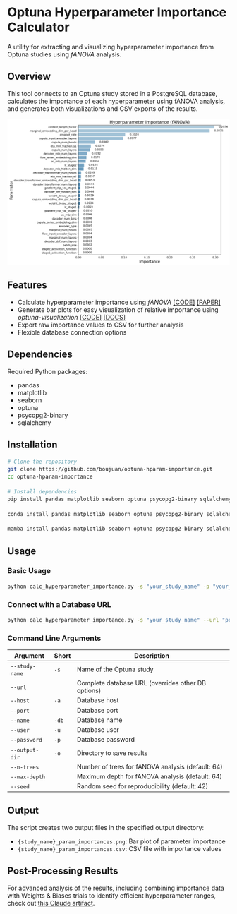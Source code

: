 # Optuna Hyperparameter Importance Calculator

A utility for extracting and visualizing hyperparameter importance from Optuna studies using *fANOVA* analysis.

## Overview

This tool connects to an Optuna study stored in a PostgreSQL database, calculates the importance of each hyperparameter using fANOVA analysis, and generates both visualizations and CSV exports of the results.

![Hyperparameter Importance Example](example.png)

## Features

- Calculate hyperparameter importance using *fANOVA* [[CODE]](https://github.com/automl/fanova) [[PAPER]](https://proceedings.mlr.press/v32/hutter14.html)
- Generate bar plots for easy visualization of relative importance using *optuna-visualization* [[CODE]](https://github.com/optuna/optuna/blob/master/optuna/visualization/_param_importances.py) [[DOCS]](https://optuna.readthedocs.io/en/stable/reference/visualization/generated/optuna.visualization.plot_param_importances.html)
- Export raw importance values to CSV for further analysis
- Flexible database connection options

## Dependencies

Required Python packages:
- pandas
- matplotlib
- seaborn
- optuna
- psycopg2-binary
- sqlalchemy

## Installation

```bash
# Clone the repository
git clone https://github.com/boujuan/optuna-hparam-importance.git
cd optuna-hparam-importance

# Install dependencies
pip install pandas matplotlib seaborn optuna psycopg2-binary sqlalchemy -y

conda install pandas matplotlib seaborn optuna psycopg2-binary sqlalchemy -y

mamba install pandas matplotlib seaborn optuna psycopg2-binary sqlalchemy -y
```

## Usage

### Basic Usage

```bash
python calc_hyperparameter_importance.py -s "your_study_name" -p "your_password"
```

### Connect with a Database URL

```bash
python calc_hyperparameter_importance.py -s "your_study_name" --url "postgresql://username:password@hostname:port/database?sslmode=require"
```

### Command Line Arguments

| Argument | Short | Description |
|----------|-------|-------------|
| `--study-name` | `-s` | Name of the Optuna study |
| `--url` | | Complete database URL (overrides other DB options) |
| `--host` | `-a` | Database host |
| `--port` | | Database port |
| `--name` | `-db` | Database name |
| `--user` | `-u` | Database user |
| `--password` | `-p` | Database password |
| `--output-dir` | `-o` | Directory to save results |
| `--n-trees` | | Number of trees for fANOVA analysis (default: 64) |
| `--max-depth` | | Maximum depth for fANOVA analysis (default: 64) |
| `--seed` | | Random seed for reproducibility (default: 42) |

## Output

The script creates two output files in the specified output directory:
- `{study_name}_param_importances.png`: Bar plot of parameter importance
- `{study_name}_param_importances.csv`: CSV file with importance values

## Post-Processing Results

For advanced analysis of the results, including combining importance data with Weights & Biases trials to identify efficient hyperparameter ranges, check out [this Claude artifact](https://claude.ai/public/artifacts/e9d4fd9b-aefa-48ef-b115-85bc2ae3d628?fullscreen=true).

